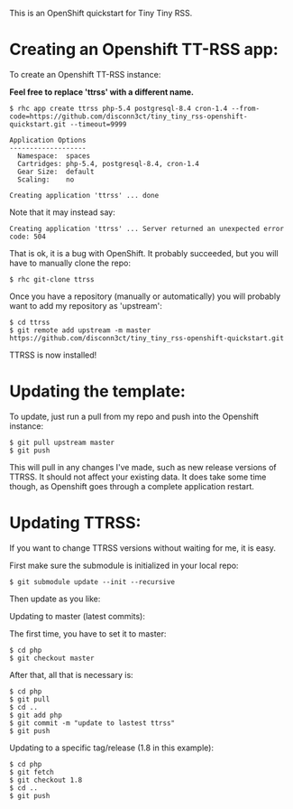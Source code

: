 This is an OpenShift quickstart for Tiny Tiny RSS.

Creating an Openshift TT-RSS app:
=================================

To create an Openshift TT-RSS instance:

**Feel free to replace 'ttrss' with a different name.**

    $ rhc app create ttrss php-5.4 postgresql-8.4 cron-1.4 --from-code=https://github.com/disconn3ct/tiny_tiny_rss-openshift-quickstart.git --timeout=9999
    
    Application Options
    -------------------
      Namespace:  spaces
      Cartridges: php-5.4, postgresql-8.4, cron-1.4
      Gear Size:  default
      Scaling:    no

    Creating application 'ttrss' ... done

Note that it may instead say:

    Creating application 'ttrss' ... Server returned an unexpected error code: 504

That is ok, it is a bug with OpenShift. It probably succeeded, but you will have to manually clone the repo:

    $ rhc git-clone ttrss

Once you have a repository (manually or automatically) you will probably want to add my repository as 'upstream':

    $ cd ttrss
    $ git remote add upstream -m master https://github.com/disconn3ct/tiny_tiny_rss-openshift-quickstart.git

TTRSS is now installed!

Updating the template:
======================
To update, just run a pull from my repo and push into the Openshift instance:

    $ git pull upstream master
    $ git push

This will pull in any changes I've made, such as new release versions of TTRSS. It should not affect your existing data. It does take some time though, as Openshift goes through a complete application restart.

Updating TTRSS:
===============
If you want to change TTRSS versions without waiting for me, it is easy.

First make sure the submodule is initialized in your local repo:

    $ git submodule update --init --recursive

Then update as you like:

Updating to master (latest commits):

The first time, you have to set it to master:

    $ cd php
    $ git checkout master
    
After that, all that is necessary is:

    $ cd php
    $ git pull
    $ cd ..
    $ git add php
    $ git commit -m "update to lastest ttrss"
    $ git push

Updating to a specific tag/release (1.8 in this example):

    $ cd php
    $ git fetch
    $ git checkout 1.8
    $ cd ..
    $ git push
